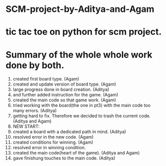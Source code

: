 # SCM-project-by-Aditya-and-Agam
# tic tac toe on python for scm project.
# Summary of the whole whole work done by both.


1. created first board type. (Agam)
2. created and update version of board type. (Agam)
3. large progress done in board creation. (Aditya)
4. and further added instruction for the game. (Agam)
5. created the main code so that game work. (Agam)
6. tried working with the board(the one in pt3) with the main code too many errors. (Aditya)
7. getting hard to fix. Therefore we decided to trash the current code. (Aditya and Agam)
8. NEW START:
9. created a board with a dedicated path in mind. (Aditya)
10. resolved error in the new code. (Agam)
11. created conditions for winning. (Agam)
12. resolved error in winning condition.
13. created the main code(heart of the game). (Aditya and Agam)
14. gave finishung touches to the main code. (Aditya)
